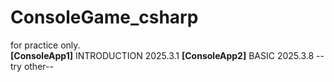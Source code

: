 # ConsoleGame_csharp
for practice only.<br>
**[ConsoleApp1]** INTRODUCTION 2025.3.1
**[ConsoleApp2]** BASIC 2025.3.8
--try other--
